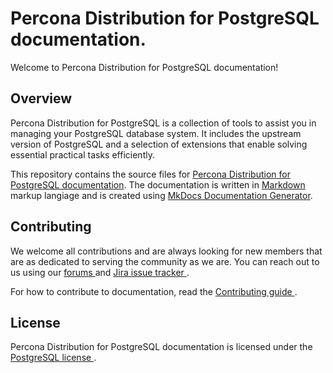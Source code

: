 # Percona Distribution for PostgreSQL documentation.

Welcome to Percona Distribution for PostgreSQL documentation!

## Overview

Percona Distribution for PostgreSQL is a collection of tools to assist you in managing your PostgreSQL database system. It includes the upstream version of PostgreSQL and a selection of extensions that enable solving essential practical tasks efficiently.
 
This repository contains the source files for [Percona Distribution for PostgreSQL documentation](https://www.percona.com/doc/postgresql/15/index.html). The documentation is written in [Markdown](https://www.markdownguide.org/) markup langiage and is created using [MkDocs Documentation Generator](https://www.mkdocs.org/). 

## Contributing

We welcome all contributions and are always looking for new members that are as dedicated to serving the community as we are. You can reach out to us using our [forums ](https://forums.percona.com/c/postgresql/25) and [Jira issue tracker ](https://jira.percona.com/projects/DISTPG/issues/DISTPG-16?filter=allopenissues). 

For how to contribute to documentation, read the [Contributing guide ](https://github.com/percona/postgresql-docs/blob/16/CONTRIBUTING.md).

## License

Percona Distribution for PostgreSQL documentation is licensed under the [PostgreSQL license ](https://opensource.org/licenses/postgresql).